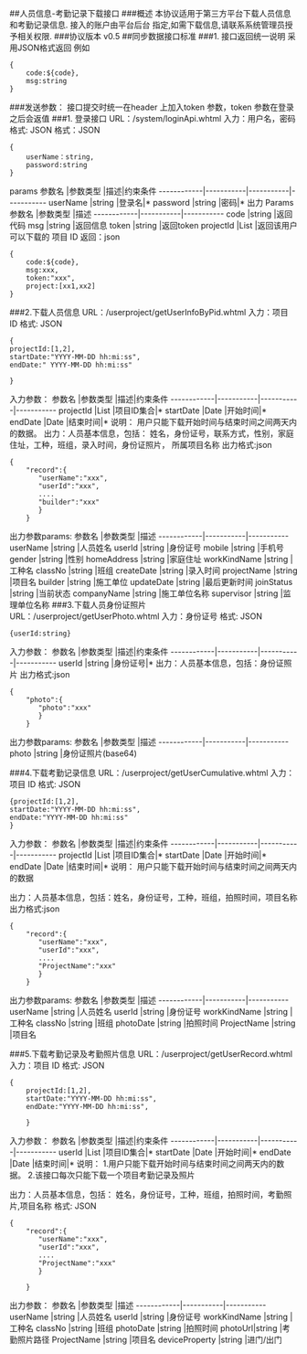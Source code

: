 ##人员信息-考勤记录下载接口
###概述
本协议适用于第三方平台下载人员信息和考勤记录信息. 接入的账户由平台后台
指定,如需下载信息,请联系系统管理员授予相关权限.
###协议版本
v0.5
##同步数据接口标准
###1. 接口返回统一说明 
采用JSON格式返回
例如
```
{
	code:${code},
	msg:string
}
```
###发送参数：
接口提交时统一在header 上加入token 参数，token 参数在登录之后会返值
###1. 登录接口 
URL：/system/loginApi.whtml
入力：用户名，密码 格式: JSON
格式：JSON
```
{
	userName：string,
	password:string
}
```
params
参数名       |参数类型       |描述|约束条件
------------|-----------|-----------|-----------
userName       |string        |登录名|*
password       |string        |密码|*
出力
Params
参数名       |参数类型       |描述
------------|-----------|-----------
code       |string        |返回代码
msg       |string        |返回信息
token       |string        |返回token
projectId     |List<long>  |返回该用户可以下载的 项目 ID
返回：json
```
{
	code:${code},
	msg:xxx,
	token:"xxx",
	project:[xx1,xx2]
}
```
###2.下载人员信息
URL：/userproject/getUserInfoByPid.whtml
入力：项目 ID 
格式: JSON
```
{
projectId:[1,2],
startDate:"YYYY-MM-DD hh:mi:ss", 
endDate:" YYYY-MM-DD hh:mi:ss"

}
```
入力参数：
参数名       |参数类型       |描述|约束条件
------------|-----------|-----------|-----------
projectId       |List<Long>        |项目ID集合|*
startDate       |Date     |开始时间|*
endDate       |Date       |结束时间|*
说明： 用户只能下载开始时间与结束时间之间两天内的数据。
出力：人员基本信息，包括：
				姓名，身份证号，联系方式，性别，家庭住址，工种，班组，录入时间，身份证照片， 所属项目名称
出力格式:json
```
{
	"record":{
	   "userName":"xxx",
	   "userId":"xxx",
	   ....
	   "builder":"xxx"
	   }
	}
```
出力参数params:
参数名       |参数类型       |描述
------------|-----------|-----------
userName       |string        |人员姓名
userId       |string        |身份证号
mobile       |string        |手机号
gender       |string        |性别
homeAddress       |string        |家庭住址
workKindName       |string        |工种名
classNo       |string        |班组
createDate       |string        |录入时间
projectName       |string        |项目名
builder       |string        |施工单位
updateDate       |string        |最后更新时间
joinStatus       |string        |当前状态
companyName       |string        |施工单位名称
supervisor       |string        |监理单位名称
###3.下载人员身份证照片
URL：/userproject/getUserPhoto.whtml
入力：身份证号
格式: JSON
```
{userId:string}
```
入力参数：
参数名       |参数类型       |描述|约束条件
------------|-----------|-----------|-----------
userId       |string        |身份证号|*
出力：人员基本信息，包括：身份证照片
出力格式:json
```
{
	"photo":{
	   "photo":"xxx"
	   }
	}
```
出力参数params:
参数名       |参数类型       |描述
------------|-----------|-----------
photo       |string        |身份证照片(base64)


###4.下载考勤记录信息 
URL：/userproject/getUserCumulative.whtml
入力：项目 ID 
格式: JSON
```
{projectId:[1,2],
startDate:"YYYY-MM-DD hh:mi:ss",
endDate:"YYYY-MM-DD hh:mi:ss"
}
```
入力参数：
参数名       |参数类型       |描述|约束条件
------------|-----------|-----------|-----------
projectId       |List<Long>    |项目ID集合|*
startDate       |Date   |开始时间|*
endDate       |Date     |结束时间|*
说明： 用户只能下载开始时间与结束时间之间两天内的数据

出力：人员基本信息，包括：姓名，身份证号，工种，班组，拍照时间，项目名称 
出力格式:json
```
{
	"record":{
	   "userName":"xxx",
	   "userId":"xxx",
	   ....
	   "ProjectName":"xxx"
	   }
	}
```
出力参数params:
参数名       |参数类型       |描述
------------|-----------|-----------
userName       |string        |人员姓名
userId       |string        |身份证号
workKindName       |string        |工种名
classNo       |string        |班组
photoDate       |string        |拍照时间
ProjectName       |string        |项目名


###5.下载考勤记录及考勤照片信息 
URL：/userproject/getUserRecord.whtml 
入力：项目 ID 
格式: JSON 
```
{
	projectId:[1,2],
	startDate:"YYYY-MM-DD hh:mi:ss",
	endDate:"YYYY-MM-DD hh:mi:ss",

	}
```
入力参数：
参数名       |参数类型       |描述|约束条件
------------|-----------|-----------|-----------
userId       |List<Long>    |项目ID集合|*
startDate       |Date   |开始时间|*
endDate       |Date     |结束时间|*
说明：
 1.用户只能下载开始时间与结束时间之间两天内的数据。
 2.该接口每次只能下载一个项目考勤记录及照片
 
出力：人员基本信息，包括：
 姓名，身份证号，工种，班组，拍照时间，考勤照片,项目名称 
格式: JSON 
```
{
	"record":{
	   "userName":"xxx",
	   "userId":"xxx",
	   ....
	   "ProjectName":"xxx"
	   }

	}
```
出力参数：
参数名       |参数类型       |描述
------------|-----------|-----------
userName       |string        |人员姓名
userId       |string        |身份证号
workKindName       |string        |工种名
classNo       |string        |班组
photoDate       |string        |拍照时间
photoUrl|string |考勤照片路径 
ProjectName       |string        |项目名
deviceProperty       |string        |进门/出门
